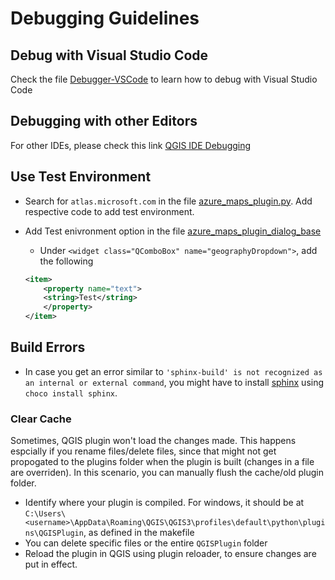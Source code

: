 # Debugging Guidelines


## Debug with Visual Studio Code
Check the file [Debugger-VSCode](./debugger-vscode.md) to learn how to debug with Visual Studio Code

## Debugging with other Editors
For other IDEs, please check this link [QGIS IDE Debugging](https://docs.qgis.org/3.22/en/docs/pyqgis_developer_cookbook/plugins/ide_debugging.html)

## Use Test Environment
- Search for `atlas.microsoft.com` in the file [azure_maps_plugin.py](../src/azure_maps_plugin.py). Add respective code to add test environment.
- Add Test enivronment option in the file [azure_maps_plugin_dialog_base](../src/ui/azure_maps_plugin_dialog_base.ui)
    - Under `<widget class="QComboBox" name="geographyDropdown">`, add the following

    ```xml
    <item>
        <property name="text">
        <string>Test</string>
        </property>
    </item>
    ```

## Build Errors
- In case you get an error similar to `'sphinx-build' is not recognized as an internal or external command`, you might have to install [sphinx](https://www.sphinx-doc.org/en/master/usage/installation.html) using `choco install sphinx`.

### Clear Cache
Sometimes, QGIS plugin won't load the changes made. This happens espcially if you rename files/delete files, since that might not get propogated to the plugins folder when the plugin is built (changes in a file are overriden). In this scenario, you can manually flush the cache/old plugin folder.
- Identify where your plugin is compiled. For windows, it should be at `C:\Users\<username>\AppData\Roaming\QGIS\QGIS3\profiles\default\python\plugins\QGISPlugin`, as defined in the makefile
- You can delete specific files or the entire `QGISPlugin` folder
- Reload the plugin in QGIS using plugin reloader, to ensure changes are put in effect.
